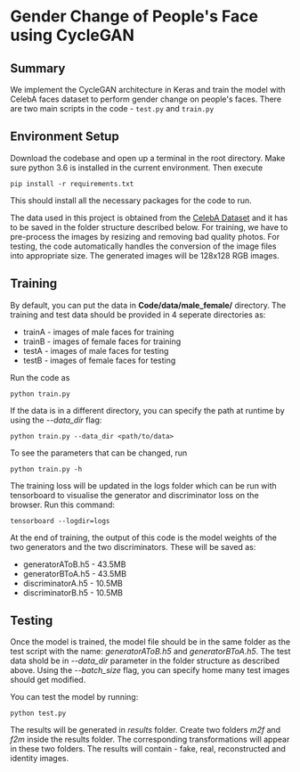 # Gender Change of People's Face using CycleGAN
## Summary
We implement the CycleGAN architecture in Keras and train the model with CelebA faces dataset to perform gender change on people's faces. There are two main scripts in the code - `test.py` and `train.py`

## Environment Setup
Download the codebase and open up a terminal in the root directory. Make sure python 3.6 is installed in the current environment. Then execute 

    pip install -r requirements.txt

This should install all the necessary packages for the code to run.

The data used in this project is obtained from the [CelebA Dataset](http://mmlab.ie.cuhk.edu.hk/projects/CelebA.html) and it has to be saved in the folder structure described below. For training, we have to pre-process the images by resizing and removing bad quality photos. For testing, the code automatically handles the conversion of the image files into appropriate size. The generated images will be 128x128 RGB images.

## Training 

By default, you can put the data in **Code/data/male_female/** directory. The training and test data should be provided in 4 seperate directories as: 
* trainA - images of male faces for training
* trainB - images of female faces for training
* testA - images of male faces for testing
* testB - images of female faces for testing

Run the code as 

    python train.py

If the data is in a different directory, you can specify the path at runtime by using the *--data_dir* flag:

    python train.py --data_dir <path/to/data>

To see the parameters that can be changed, run

    python train.py -h

The training loss will be updated in the logs folder which can be run with tensorboard to visualise the generator and discriminator loss on the browser. Run this command:

    tensorboard --logdir=logs

At the end of training, the output of this code is the model weights of the two generators and the two discriminators. These will be saved as:
* generatorAToB.h5 - 43.5MB
* generatorBToA.h5 - 43.5MB
* discriminatorA.h5 - 10.5MB
* discriminatorB.h5 - 10.5MB

## Testing
Once the model is trained, the model file should be in the same folder as the test script with the name: *generatorAToB.h5* and *generatorBToA.h5*. The test data shold be in *--data_dir* parameter in the folder structure as described above. Using the *--batch_size* flag, you can specify home many test images should get modified.

You can test the model by running:

    python test.py

The results will be generated in *results* folder. Create two folders *m2f* and *f2m* inside the results folder. The corresponding transformations will appear in these two folders. The results will contain - fake, real, reconstructed and identity images.
